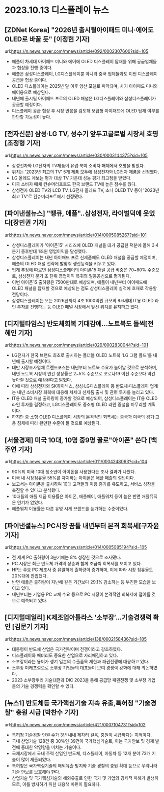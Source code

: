 # 2023.10.13 디스플레이 뉴스

## [ZDNet Korea] "2026년 출시될아이패드 미니·에어도 OLED로 바꿀 듯" [이정현 기자]
url:https://n.news.naver.com/mnews/article/092/0002307600?sid=105
- 애플이 차세대 아이패드 미니와 에어에 OLED 디스플레이 탑재를 위해 공급업체들과 협상을 진행 중이다.
- 애플은 삼성디스플레이, LG디스플레이뿐 아니라 중국 업체들과도 이번 디스플레이 공급을 협상 중이다.
- OLED 디스플레이는 2025년 말 이후 양산 모델로 파악되며, 차기 아이패드 미니와 에어용으로 예상된다.
- 내년에 출시될 아이패드 프로의 OLED 패널은 LG디스플레이와 삼성디스플레이가 공급할 예정이다.
- 디스플레이 공급 협상 후 시장 반응을 검토해 보급형 아이패드에 OLED 탑재 여부를 판단할 가능성이 높다.

## [전자신문] 삼성·LG TV, 성수기 앞두고글로벌 시장서 호평[조정형 기자]
url:https://n.news.naver.com/mnews/article/030/0003144375?sid=105
- 삼성전자와 LG전자의 TV제품이 유럽·북미 소비자 매체에서 호평을 받았다.
- 위치는 '2023년 최고의 TV' 5개 제품 모두에 삼성전자와 LG전자 제품을 선정했다.
- LG 올레드 에보는 평가 대상 TV 가운데 성능 평가 최고점을 받았다.
- 미국 소비자 매체 컨슈머리포트도 한국 브랜드 TV에 높은 점수를 줬다.
- 삼성전자 OLED TV와 LCD TV, LG전자 올레드 TV, 소니 OLED TV 등이 '2023년 최고 TV'로 컨슈머리포트에서 선정됐다.

## [파이낸셜뉴스] "땡큐, 애플"..삼성전자, 라이벌덕에 웃었다[장민권 기자]
url:https://n.news.naver.com/mnews/article/014/0005085267?sid=101
- 삼성디스플레이가 '아이폰15' 시리즈에 OLED 패널을 대거 공급한 덕분에 올해 3·4분기 중후반대 1조원 영업이익을 달성했다.
- 삼성디스플레이는 내년 아이패드 프로 신제품에도 OLED 패널을 공급할 예정이며, 애플의 OLED 패널 전략에 발맞춰 생산능력을 키우고 있다.
- 업계 추정에 따르면 삼성디스플레이의 아이폰15 패널 공급 비중은 70~80% 수준으로, 삼성전자 분기 조 단위 영업이익 복귀의 일등공신으로 평가된다.
- 이번 아이폰15 출하량은 7500만대로 예상되며, 애플이 내년부터 아이패드에 OLED 패널을 탑재할 것으로 예상되는 점도 삼성디스플레이 실적에 호재로 작용할 전망이다.
- 삼성디스플레이는 오는 2026년까지 4조 1000억원 규모의 8.6세대 IT용 OLED 라인 투자를 진행하는 등 OLED 패널 시장에서 앞선 위치를 유지하고 있다.

## [디지털타임스] 반도체회복 기대감에…노트북도 들썩[전혜인 기자]
url:https://n.news.naver.com/mnews/article/029/0002830044?sid=101
- LG전자가 한국 브랜드 최초로 출시하는 폴더블 OLED 노트북 'LG 그램 폴드'를 내년에 출시할 예정이다.
- 대만 시장조사업체 트렌드포스는 내년부터 노트북 수요가 늘어날 것으로 분석하며, 내년 노트북 시장의 연간 성장률은 2~5% 수준으로 코로나19 이전 수준보다 약간 높아질 것으로 예상된다고 밝혔다.
- 이에 따라 삼성전자와 SK하이닉스, 삼성·LG디스플레이 등 반도체·디스플레이 업계는 내년 소비시장 회복에 대응해 차세대 신제품 출시 및 관련 투자를 늘리고 있다.
- IT용 OLED 패널 출하량이 증가할 것으로 예상되어, 삼성디스플레이는 IT용 OLED 라인 투자를 결정하고, LG디스플레이도 중소형 OLED 라인 증설을 마무리할 계획이다.
- 하지만 중·소형 OLED 디스플레이 시장의 본격적인 회복세는 중국과 미국의 경기·고용 침체에 따라 완만한 수준이 될 것으로 예상된다.

## [서울경제] 미국 10대, 10명 중9명 꼴로"아이폰" 쓴다 [백주연 기자]
url:https://n.news.naver.com/mnews/article/011/0004248063?sid=104
- 90%의 미국 10대 청소년이 아이폰을 사용한다는 조사 결과가 나왔다.
- 미국 내 시장점유율 55%를 차지하는 아이폰은 애플 매출의 절반이다.
- 보고서는 아이폰을 출시하여 10대 고객들의 이용 증가를 유도하고, 서비스 성장을 촉진할 수 있다고 분석했다.
- 10대들의 애플 제품 이용률은 아이폰, 애플페이, 애플워치 등이 높은 반면 애플뮤직은 인기가 없었다.
- 애플워치 이용률은 다른 유명 시계 브랜드를 능가하는 수준이었다.

## [파이낸셜뉴스] PC시장 꿈틀 내년부터 본격 회복세[구자윤 기자]
url:https://n.news.naver.com/mnews/article/014/0005085194?sid=105
- 전 세계 PC 출하량이 3분기에는 8% 성장한 것으로 조사됐다.
- PC 시장은 최근 반도체 가격의 상승과 함께 조금씩 회복세를 보이고 있다.
- HP는 주요 PC 제조사 중 유일하게 출하량이 증가하며, 이에 따라 시장 점유율도 20%대에 진입했다.
- 반면 애플은 출하량이 지난해 같은 기간보다 29.1% 감소하는 등 부진한 모습을 보이고 있다.
- 내년부터는 기업용 PC 교체 수요 등으로 PC 시장이 본격적인 회복세에 접어들 것으로 예측되고 있다.

## [디지털데일리] K제조업아틀라스 ‘소부장’…기술경쟁력 확인 [김문기 기자]
url:https://n.news.naver.com/mnews/article/138/0002158436?sid=105
- 대통령이 반도체 산업은 국가전략이며 전쟁이라고 강조하였다.
- 디스플레이와 배터리도 중요한 산업으로 자리매김하고 있다.
- 소부장이라는 용어가 생겨 일본의 수출품목 제한과 패권전쟁에 대응하고 있다.
- 소부장 미래포럼으로 소부장 기업들의 대표들이 모여 경쟁력 강화에 대해 의논하였다.
- 2023 소부장뿌리 기술대전과 DIC 2023을 통해 공급망 패권전쟁 및 소부장 기업들의 기술 경쟁력을 확인할 수 있다.

## [뉴스1] 반도체등 국가핵심기술 지속 유출,특허청 "기술경찰" 충원 시급 [박찬수 기자]
url:https://n.news.naver.com/mnews/article/421/0007104731?sid=102
- 특허청 기술경찰 인원 수가 3년 내내 제자리 걸음, 충원이 시급하다는 지적이다.
- 국내 산업기술 128건 중 30%인 39건이 국가핵심기술로, 이는 국가안보 및 경제 발전에 중대한 악영향을 미치는 기술이다.
- 국제시장에서 국내 주력 산업인 반도체, 디스플레이, 자동차 등 12개 분야 73개 기술이 많이 제출되었다.
- 특허청은 국가핵심기술의 해외유출 방지와 기술 경찰의 충원 확대 등으로 우리나라 기술 안보를 보호해야 한다.
- 산업기술 및 국가핵심기술의 해외유출로 인한 국가 및 기업의 경제적 피해가 발생하므로, 이를 방지하기 위한 대응책 마련이 필요하다.